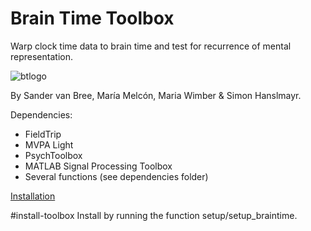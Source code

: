 # Brain Time Toolbox
Warp clock time data to brain time and test for recurrence of mental representation.

![btlogo](https://i.imgur.com/cjhrUnt.png)

By Sander van Bree, María Melcón, Maria Wimber & Simon Hanslmayr.

Dependencies:
- FieldTrip
- MVPA Light
- PsychToolbox
- MATLAB Signal Processing Toolbox
- Several functions (see dependencies folder)


[Installation](#Installation)

#install-toolbox
Install by running the function setup/setup_braintime.
